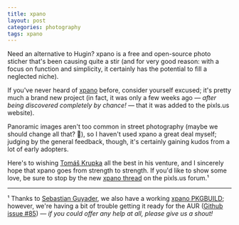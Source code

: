 ```yaml
---
title: xpano
layout: post
categories: photography
tags: xpano
---
```


Need an alternative to Hugin? xpano is a free and open-source photo sticher that's been causing quite a stir (and for very good reason: with a focus on function and simplicity, it certainly has the potential to fill a neglected niche).

If you've never heard of [xpano](https://github.com/krupkat/xpano) before, consider yourself excused; it's pretty much a brand new project (in fact, it was only a few weeks ago&nbsp;— <i>after being discovered completely by chance!</i>&nbsp;— that it was added to the pixls.us website). 

Panoramic images aren't too common in street photography (maybe we should change all that? 🤔), so I haven't used xpano a great deal myself; judging by the general feedback, though, it's certainly gaining kudos from a lot of early adopters. 

Here's to wishing [Tomáš Krupka](https://krupkat.cz) all the best in his venture, and I sincerely hope that xpano goes from strength to strength. If you'd like to show some love, be sure to stop by the new [xpano thread](https://discuss.pixls.us/c/software/xpano/42) on the pixls.us forum.¹

---

¹ Thanks to [Sebastian Guyader](https://discuss.pixls.us/u/sguyader/summary), we also have a working [xpano PKGBUILD](https://bbs.archlinux.org/viewtopic.php?id=285253); however, we're having a bit of trouble getting it ready for the AUR ([Github issue #85](https://github.com/krupkat/xpano/issues/85)) — <i>if you could offer any help at all, please give us a shout!</i>
